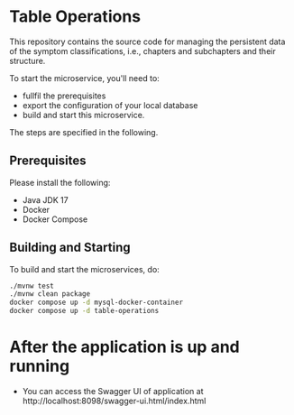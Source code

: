 # Table Operations

This repository contains the source code for managing the persistent data of the symptom classifications, i.e., chapters and subchapters and their structure.

To start the microservice, you'll need to:
- fullfil the prerequisites
- export the configuration of your local database
- build and start this microservice.

The steps are specified in the following.

## Prerequisites
Please install the following:
- Java JDK 17
- Docker
- Docker Compose

## Building and Starting

To build and start the microservices, do:
```bash
./mvnw test
./mvnw clean package
docker compose up -d mysql-docker-container
docker compose up -d table-operations
```
# After the application is up and running
- You can access the Swagger UI of application at http://localhost:8098/swagger-ui.html/index.html
